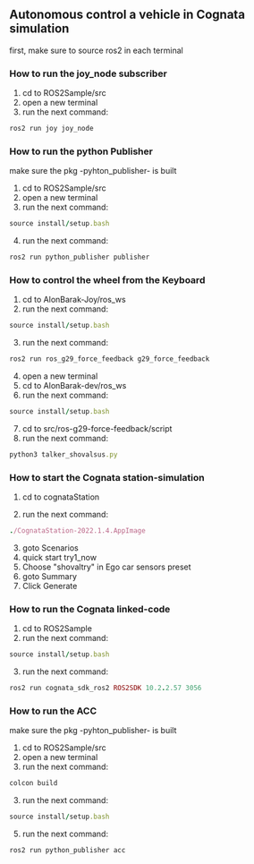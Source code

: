 ## Autonomous control a vehicle in Cognata simulation

first, make sure to source ros2 in each terminal

### How to run the joy_node subscriber

1. cd to ROS2Sample/src
2. open a new terminal
3. run the next command: 
```ruby
ros2 run joy joy_node
```


### How to run the python Publisher

make sure the pkg -pyhton_publisher- is built

1. cd to ROS2Sample/src
2. open a new terminal
3. run the next command:
```ruby
source install/setup.bash
```
4. run the next command:
```ruby
ros2 run python_publisher publisher
```


### How to control the wheel from the Keyboard

1. cd to AlonBarak-Joy/ros_ws
2. run the next command:
```ruby
source install/setup.bash
```
3. run the next command:
```ruby
ros2 run ros_g29_force_feedback g29_force_feedback
```

4. open a new terminal
5. cd to AlonBarak-dev/ros_ws
6. run the next command:
```ruby
source install/setup.bash
```
7. cd to src/ros-g29-force-feedback/script
8. run the next command:
```ruby
python3 talker_shovalsus.py
```


### How to start the Cognata station-simulation

1. cd to cognataStation

2. run the next command:
```ruby
./CognataStation-2022.1.4.AppImage
```
3. goto Scenarios
4. quick start try1_now
5. Choose "shovaltry" in Ego car sensors preset 
6. goto Summary
7. Click Generate 



### How to run the Cognata linked-code

1. cd to ROS2Sample
2. run the next command:
```ruby
source install/setup.bash
```
3. run the next command:
```ruby
ros2 run cognata_sdk_ros2 ROS2SDK 10.2.2.57 3056
```



### How to run the ACC 

make sure the pkg -pyhton_publisher- is built

1. cd to ROS2Sample/src
2. open a new terminal
3. run the next command:
```ruby
colcon build
```
3. run the next command:
```ruby
source install/setup.bash
```
5. run the next command:
```ruby
ros2 run python_publisher acc
```





